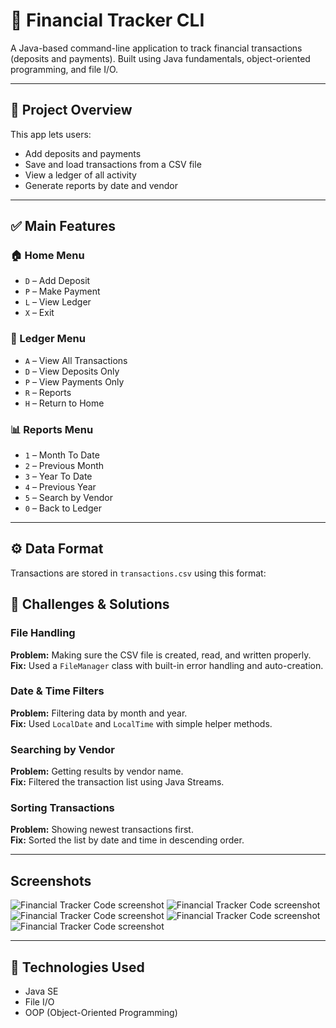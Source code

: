 # 💼 Financial Tracker CLI

A Java-based command-line application to track financial transactions (deposits and payments). Built using Java fundamentals, object-oriented programming, and file I/O.

---

## 📌 Project Overview

This app lets users:
- Add deposits and payments
- Save and load transactions from a CSV file
- View a ledger of all activity
- Generate reports by date and vendor

---

## ✅ Main Features

### 🏠 Home Menu
- `D` – Add Deposit  
- `P` – Make Payment  
- `L` – View Ledger  
- `X` – Exit  

### 📒 Ledger Menu
- `A` – View All Transactions  
- `D` – View Deposits Only  
- `P` – View Payments Only  
- `R` – Reports  
- `H` – Return to Home  

### 📊 Reports Menu
- `1` – Month To Date  
- `2` – Previous Month  
- `3` – Year To Date  
- `4` – Previous Year  
- `5` – Search by Vendor  
- `0` – Back to Ledger  

---

## ⚙️ Data Format

Transactions are stored in `transactions.csv` using this format:

## 🧠 Challenges & Solutions

### File Handling  
**Problem:** Making sure the CSV file is created, read, and written properly.  
**Fix:** Used a `FileManager` class with built-in error handling and auto-creation.

### Date & Time Filters  
**Problem:** Filtering data by month and year.  
**Fix:** Used `LocalDate` and `LocalTime` with simple helper methods.

### Searching by Vendor  
**Problem:** Getting results by vendor name.  
**Fix:** Filtered the transaction list using Java Streams.

### Sorting Transactions  
**Problem:** Showing newest transactions first.  
**Fix:** Sorted the list by date and time in descending order.

---

## Screenshots
![Financial Tracker Code screenshot](src/assets/screenshots/img1.png)
![Financial Tracker Code screenshot](src/assets/screenshots/img2.png)
![Financial Tracker Code screenshot](src/assets/screenshots/img3.png)
![Financial Tracker Code screenshot](src/assets/screenshots/img4.png)
![Financial Tracker Code screenshot](src/assets/screenshots/img5.png)

---

## 🔧 Technologies Used

- Java SE
- File I/O
- OOP (Object-Oriented Programming)
